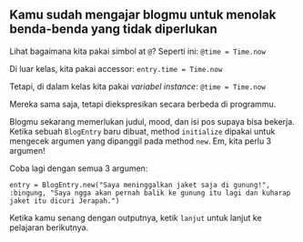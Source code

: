## Kamu sudah mengajar blogmu untuk menolak benda-benda yang tidak diperlukan

Lihat bagaimana kita pakai simbol at `@`? Seperti ini: `@time = Time.now`

Di luar kelas, kita pakai accessor: `entry.time = Time.now`

Tetapi, di dalam kelas kita pakai *variabel instance*: `@time = Time.now`

Mereka sama saja, tetapi diekspresikan secara berbeda di programmu.

Blogmu sekarang memerlukan judul, mood, dan isi pos supaya bisa bekerja. Ketika sebuah `BlogEntry` baru dibuat, method `initialize` dipakai untuk mengecek argumen yang dipanggil pada method `new`. Em, kita perlu 3 argumen!

Coba lagi dengan semua 3 argumen:

`entry = BlogEntry.new("Saya meninggalkan jaket saja di gunung!", :bingung, "Saya ngga akan pernah balik ke gunung itu lagi dan kuharap jaket itu dicuri Jerapah.")`

Ketika kamu senang dengan outputnya, ketik `lanjut` untuk lanjut ke pelajaran berikutnya.